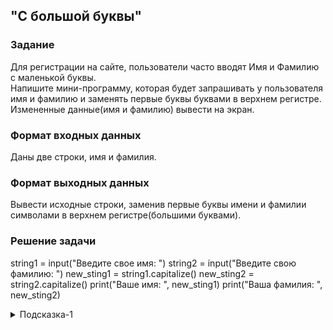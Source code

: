 ## "С большой буквы"

### Задание

Для регистрации на сайте, пользователи часто вводят Имя и Фамилию с маленькой буквы. \
Напишите мини-программу, которая будет запрашивать у пользователя имя и фамилию и заменять первые буквы буквами в верхнем регистре. \
Измененные данные(имя и фамилию) вывести на экран.

### Формат входных данных

Даны две строки, имя и фамилия.

### Формат выходных данных

Вывести исходные строки, заменив первые буквы имени и фамилии символами в верхнем регистре(большими буквами).

### Решение задачи

string1 = input("Введите свое имя: ")
string2 = input("Введите свою фамилию: ")
new_sting1 = string1.capitalize()
new_sting2 = string2.capitalize()
print("Ваше имя: ", new_sting1)
print("Ваша фамилия: ", new_sting2)

<details>
<summary>Подсказка-1</summary>
Для решения задачи найдите подходящий метод строки.
</details>
